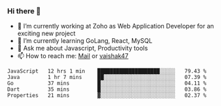### Hi there 👋

- 🔭 I’m currently working at Zoho as Web Application Developer for an exciting new project
- 🌱 I’m currently learning GoLang, React, MySQL
- 💬 Ask me about Javascript, Productivity tools 
- 📫 How to reach me: [Mail](mailto:kvaishak007@gmail.com) or [vaishak47](https://twitter.com/vaishak47)

<!--START_SECTION:waka-->
```text
JavaScript   12 hrs 1 min    ████████████████████░░░░░   79.43 % 
Java         1 hr 7 mins     ██░░░░░░░░░░░░░░░░░░░░░░░   07.39 % 
Go           37 mins         █░░░░░░░░░░░░░░░░░░░░░░░░   04.11 % 
Dart         35 mins         █░░░░░░░░░░░░░░░░░░░░░░░░   03.86 % 
Properties   21 mins         ▓░░░░░░░░░░░░░░░░░░░░░░░░   02.37 % 
```
<!--END_SECTION:waka-->
